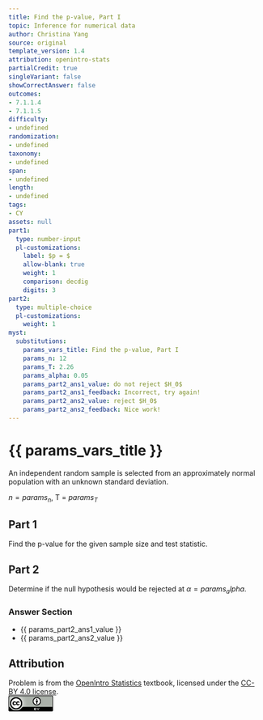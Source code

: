 ```yaml
---
title: Find the p-value, Part I
topic: Inference for numerical data
author: Christina Yang
source: original
template_version: 1.4
attribution: openintro-stats
partialCredit: true
singleVariant: false
showCorrectAnswer: false
outcomes:
- 7.1.1.4
- 7.1.1.5
difficulty:
- undefined
randomization:
- undefined
taxonomy:
- undefined
span:
- undefined
length:
- undefined
tags:
- CY
assets: null
part1:
  type: number-input
  pl-customizations:
    label: $p = $
    allow-blank: true
    weight: 1
    comparison: decdig
    digits: 3
part2:
  type: multiple-choice
  pl-customizations:
    weight: 1
myst:
  substitutions:
    params_vars_title: Find the p-value, Part I
    params_n: 12
    params_T: 2.26
    params_alpha: 0.05
    params_part2_ans1_value: do not reject $H_0$
    params_part2_ans1_feedback: Incorrect, try again!
    params_part2_ans2_value: reject $H_0$
    params_part2_ans2_feedback: Nice work!
---
```

# {{ params_vars_title }}
An independent random sample is selected from an approximately normal population with an unknown standard deviation.

$n = {{ params_n }}$, T = ${{ params_T }}$

## Part 1

Find the p-value for the given sample size and test statistic.

## Part 2

Determine if the null hypothesis would be rejected at $\alpha = {{ params_alpha }}$.

### Answer Section

- {{ params_part2_ans1_value }}
- {{ params_part2_ans2_value }}

## Attribution

Problem is from the [OpenIntro Statistics](https://openintro.org/book/os/) textbook, licensed under the [CC-BY 4.0 license](https://creativecommons.org/licenses/by/4.0/).<br>![Image representing the Creative Commons 4.0 BY license.](https://raw.githubusercontent.com/firasm/bits/master/by.png)